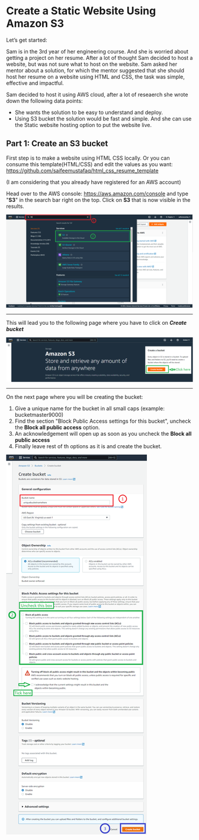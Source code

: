 # Create a Static Website Using Amazon S3

Let’s get started:

Sam is in the 3rd year of her engineering course. And she is worried about getting a project on her resume. After a lot of thought Sam decided to host a website, but was not sure what to host on the website. Sam asked her mentor about a solution, for which the mentor suggested that she should host her resume on a website using HTML and CSS, the task was simple, effective and impactful.

Sam decided to host it using AWS cloud, after a lot of reseaerch she wrote down the following data points:
- She wants the solution to be easy to understand and deploy.
- Using S3 bucket the solution would be fast and simple. And she can use the Static website hosting option to put the website live.

## Part 1: Create an S3 bucket

First step is to make a website using HTML CSS locally. Or you can consume this template(HTML/CSS) and edit the values as you want: https://github.com/saifeemustafaq/html_css_resume_template

(I am considering that you already have registered for an AWS account)

Head over to the AWS console: https://aws.amazon.com/console and type "**S3**" in the search bar right on the top. Click on **S3** that is now visible in the results.

![Home page of AWS Console](./homePage.png)

---

This will lead you to the following page where you have to click on _**Create bucket**_

![Create bucket button](./createBucket.png)

---

On the next page where you will be creating the bucket:
1. Give a unique name for the bucket in all small caps (example: bucketmaster9000)
2. Find the section "Block Public Access settings for this bucket", uncheck the **Block all public access** option.
3. An acknowledgement will open up as soon as you uncheck the **Block all public access**
4. Finally leave rest of th options as it is and create the bucket.

![Settings for the new bucket creation](./uniqueName1.png)
